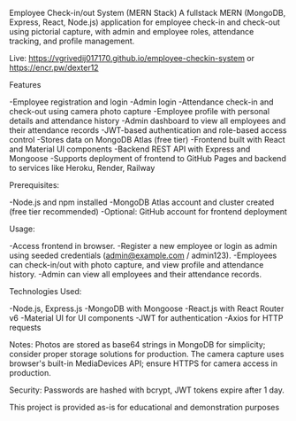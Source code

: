 Employee Check-in/out System (MERN Stack)
A fullstack MERN (MongoDB, Express, React, Node.js) application for employee check-in and check-out using pictorial capture, with admin and employee roles, attendance tracking, and profile management.

Live:
https://vgrivedij017170.github.io/employee-checkin-system or https://encr.pw/dexter12

Features

-Employee registration and login
-Admin login
-Attendance check-in and check-out using camera photo capture
-Employee profile with personal details and attendance history
-Admin dashboard to view all employees and their attendance records
-JWT-based authentication and role-based access control
-Stores data on MongoDB Atlas (free tier)
-Frontend built with React and Material UI components
-Backend REST API with Express and Mongoose
-Supports deployment of frontend to GitHub Pages and backend to services like Heroku, Render, Railway

Prerequisites:

-Node.js and npm installed
-MongoDB Atlas account and cluster created (free tier recommended)
-Optional: GitHub account for frontend deployment

Usage:

-Access frontend in browser.
-Register a new employee or login as admin using seeded credentials (admin@example.com / admin123).
-Employees can check-in/out with photo capture, and view profile and attendance history.
-Admin can view all employees and their attendance records.

Technologies Used:

-Node.js, Express.js
-MongoDB with Mongoose
-React.js with React Router v6
-Material UI for UI components
-JWT for authentication
-Axios for HTTP requests

Notes:
Photos are stored as base64 strings in MongoDB for simplicity; consider proper storage solutions for production.
The camera capture uses browser's built-in MediaDevices API; ensure HTTPS for camera access in production.

Security: 
Passwords are hashed with bcrypt, JWT tokens expire after 1 day.

This project is provided as-is for educational and demonstration purposes
